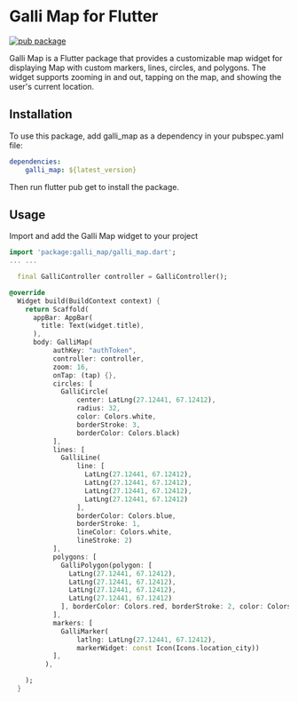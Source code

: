 # Galli Map for Flutter
[![pub package](https://img.shields.io/pub/v/galli_map.svg)](https://pub.dartlang.org/packages/galli_map)


Galli Map is a Flutter package that provides a customizable map widget for displaying Map with custom markers, lines, circles, and polygons. The widget supports zooming in and out, tapping on the map, and showing the user's current location.



## Installation

To use this package, add galli_map as a dependency in your pubspec.yaml file:
```yaml
dependencies:
    galli_map: ${latest_version}
```

Then run flutter pub get to install the package.

## Usage

Import and add the Galli Map widget to your project
```dart
import 'package:galli_map/galli_map.dart';
... ...

  final GalliController controller = GalliController();

@override
  Widget build(BuildContext context) {
    return Scaffold(
      appBar: AppBar(
        title: Text(widget.title),
      ),
      body: GalliMap(
           authKey: "authToken",
           controller: controller,
           zoom: 16,
           onTap: (tap) {},
           circles: [
             GalliCircle(
                 center: LatLng(27.12441, 67.12412),
                 radius: 32,
                 color: Colors.white,
                 borderStroke: 3,
                 borderColor: Colors.black)
           ],
           lines: [
             GalliLine(
                 line: [
                   LatLng(27.12441, 67.12412),
                   LatLng(27.12441, 67.12412),
                   LatLng(27.12441, 67.12412),
                   LatLng(27.12441, 67.12412)
                 ],
                 borderColor: Colors.blue,
                 borderStroke: 1,
                 lineColor: Colors.white,
                 lineStroke: 2)
           ],
           polygons: [
             GalliPolygon(polygon: [
               LatLng(27.12441, 67.12412),
               LatLng(27.12441, 67.12412),
               LatLng(27.12441, 67.12412),
               LatLng(27.12441, 67.12412)
             ], borderColor: Colors.red, borderStroke: 2, color: Colors.green),
           ],
           markers: [
             GalliMarker(
                 latlng: LatLng(27.12441, 67.12412),
                 markerWidget: const Icon(Icons.location_city))
           ],
         ),

    );
  }
 ```
